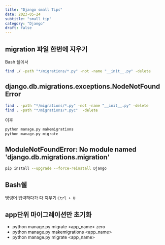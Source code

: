 ```yaml
---
title: "Django small Tips"
date: 2023-05-24
subtitle: "small tip"
category: "Django"
draft: false
---
```


## migration 파일 한번에 지우기

Bash 쉘에서

```bash
find ./ -path "*/migrations/*.py" -not -name "__init__.py" -delete
```

## django.db.migrations.exceptions.NodeNotFoundError

```bash
find . -path "*/migrations/*.py" -not -name "__init__.py" -delete
find . -path "*/migrations/*.pyc"  -delete
```

이후

```bash
python manage.py makemigrations
python manage.py migrate
```

## ModuleNotFoundError: No module named 'django.db.migrations.migration'

```bash
pip install --upgrade --force-reinstall Django
```

## Bash쉘

명령어 입력하다가 다 지우기 `Ctrl + U`

## app단위 마이그레이션만 초기화

- python manage.py migrate <app_name> zero
- python manage.py makemigrations <app_name>
- python manage.py migrate <app_name>
